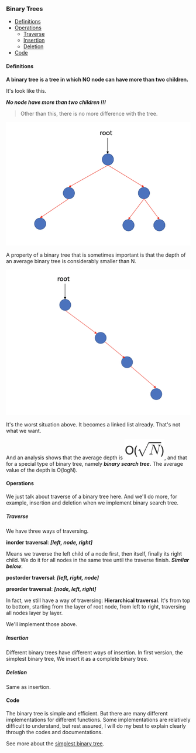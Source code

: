 ### Binary Trees

- [Definitions](#Definitions)
- [Operations](#Operations)
    - [Traverse](#Traverse)
    - [Insertion](#Insertion)
    - [Deletion](#Deletion)
- [Code](#Code)

#### Definitions

**A binary tree is a tree in which NO node can have more than two children.**

It's look like this.

***No node have more than two children !!!*** 

> Other than this, there is no more difference with the tree.

![Binary Tree Definition](../../pic/trees/binary_tree_definition.png)

A property of a binary tree that is sometimes important is that the depth of an average binary tree is considerably smaller than N.

![Worst Binary Tree](../../pic/trees/worst_binary_tree.png)

It's the worst situation above. It becomes a linked list already. That's not what we want.

And an analysis shows that the average depth is ![](../../pic/trees/O_N.png), and that for a special type of binary tree, namely ***binary search tree.*** The average value of the depth is O(logN).

#### Operations

We just talk about traverse of a binary tree here. And we'll do more, for example, insertion and deletion when we implement binary search tree.

##### Traverse

We have three ways of traversing.

**inorder traversal**: ___[left, node, right]___

Means we traverse the left child of a node first, then itself, finally  its right child. We do it for all nodes in the same tree until the traverse finish. ***Similar below***.

**postorder traversal**: ___[left, right, node]___

**preorder traversal**: ___[node, left, right]___

In fact, we still have a way of traversing: **Hierarchical traversal**. It's from top to bottom, starting from the layer of root node, from left to right, traversing all nodes layer by layer.

We'll implement those above.

##### Insertion

Different binary trees have different ways of insertion. In first version, the simplest binary tree, We insert it as a complete binary tree.

##### Deletion

Same as insertion.

#### Code

The binary tree is simple and efficient. But there are many different implementations for different functions. Some implementations are relatively difficult to understand, but rest assured, I will do my best to explain clearly through the codes and documentations.

See more about the [simplest binary tree](../../trees/binary_trees.h).

